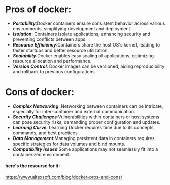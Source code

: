 # Pros of docker:
* ***Portability***:Docker containers ensure consistent behavior across various environments, simplifying development and deployment.
* ***Isolation***: Containers isolate applications, enhancing security and preventing conflicts between apps.
* ***Resource Efficiency***:Containers share the host OS's kernel, leading to faster startups and better resource utilization.
* ***Scalability***:Docker enables easy scaling of applications, optimizing resource allocation and performance.
* ***Version Control***: Docker images can be versioned, aiding reproducibility and rollback to previous configurations. <br>
# Cons of docker:
* ***Complex Networking***: Networking between containers can be intricate, especially for inter-container and external communication.
* ***Security Challenges***:Vulnerabilities within containers or host systems can pose security risks, demanding proper configuration and updates.
* ***Learning Curve***: Learning Docker requires time due to its concepts, commands, and best practices.
* ***Data Management***:Managing persistent data in containers requires specific strategies for data volumes and bind mounts.
* ***Compatibility Issues***:Some applications may not seamlessly fit into a containerized environment.
#### here's the resourse for it:
https://www.altexsoft.com/blog/docker-pros-and-cons/

